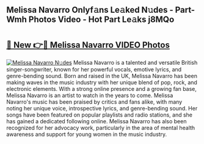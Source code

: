 ## Melissa Navarro Onlyf𝚊ns Le𝚊ked N𝚞des - Part-Wmh Photos Video - Hot Part Le𝚊ks j8MQo

# <h2><a href="http://ab75310.deff.icu/?id=Melissa+Navarro">🔗 New 👉🔴 Melissa Navarro VIDEO Photos</a></h2>

[![Melissa Navarro N𝚞des](https://i.imgur.com/rIISA9y.gif)](http://ab75310.deff.icu/?id=Melissa+Navarro)
Melissa Navarro is a talented and versatile British singer-songwriter, known for her powerful vocals, emotive lyrics, and genre-bending sound. Born and raised in the UK, Melissa Navarro has been making waves in the music industry with her unique blend of pop, rock, and electronic elements. With a strong online presence and a growing fan base, Melissa Navarro is an artist to watch in the years to come. Melissa Navarro's music has been praised by critics and fans alike, with many noting her unique voice, introspective lyrics, and genre-bending sound. Her songs have been featured on popular playlists and radio stations, and she has gained a dedicated following online. Melissa Navarro has also been recognized for her advocacy work, particularly in the area of mental health awareness and support for young women in the music industry.
